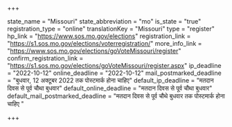 +++

state_name = "Missouri"
state_abbreviation = "mo"
is_state = "true"
registration_type = "online"
translationKey = "Missouri"
type = "register"
hp_link = "https://www.sos.mo.gov/elections"
registration_link = "https://s1.sos.mo.gov/elections/voterregistration/"
more_info_link = "https://www.sos.mo.gov/elections/goVoteMissouri/register"
confirm_registration_link = "https://s1.sos.mo.gov/elections/goVoteMissouri/register.aspx"
ip_deadline = "2022-10-12"
online_deadline = "2022-10-12"
mail_postmarked_deadline = "बुधवार, 12 अक्टूबर 2022 तक पोस्टमार्क होना चाहिए"
default_ip_deadline = "मतदान दिवस से पूर्व चौथा बुधवार"
default_online_deadline = "मतदान दिवस से पूर्व चौथा बुधवार"
default_mail_postmarked_deadline = "मतदान दिवस से पूर्व चौथे बुधवार तक पोस्टमार्क होना चाहिए "

+++